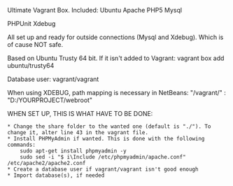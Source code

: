 Ultimate Vagrant Box.
Included:
Ubuntu
Apache
PHP5
Mysql

PHPUnit
Xdebug

All set up and ready for outside connections (Mysql and Xdebug). Which is of cause NOT safe.

Based on Ubuntu Trusty 64 bit.
If it isn't added to Vagrant:
    vagrant box add ubuntu/trusty64

Database user:
    vagrant/vagrant

When using XDEBUG, path mapping is necessary in NetBeans:
    "/vagrant/" : "D:/YOURPROJECT/webroot"

WHEN SET UP, THIS IS WHAT HAVE TO BE DONE:

    * Change the share folder to the wanted one (default is "./"). To change it, alter line 43 in the vagrant file.
    * Install PHPMyAdmin if wanted. This is done with the following commands:
        sudo apt-get install phpmyadmin -y
        sudo sed -i "$ i\Include /etc/phpmyadmin/apache.conf" /etc/apache2/apache2.conf
    * Create a database user if vagrant/vagrant isn't good enough
    * Import database(s), if needed
